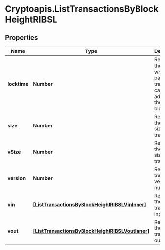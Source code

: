 # Cryptoapis.ListTransactionsByBlockHeightRIBSL

## Properties

Name | Type | Description | Notes
------------ | ------------- | ------------- | -------------
**locktime** | **Number** | Represents the time at which a particular transaction can be added to the blockchain. | 
**size** | **Number** | Represents the total size of this transaction. | 
**vSize** | **Number** | Represents the virtual size of this transaction. | 
**version** | **Number** | Represents transaction version number. | 
**vin** | [**[ListTransactionsByBlockHeightRIBSLVinInner]**](ListTransactionsByBlockHeightRIBSLVinInner.md) | Represents the transaction inputs. | 
**vout** | [**[ListTransactionsByBlockHeightRIBSLVoutInner]**](ListTransactionsByBlockHeightRIBSLVoutInner.md) | Represents the transaction outputs. | 


